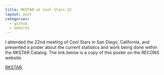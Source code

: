 ```yaml
---
title: RKSTAR at Cool Stars 22
layout: post
categories: 
  - github
  - website
---
```


I attended the 22nd meeting of Cool Stars in San Diego, California, and presented a poster about the current statistics and work being done within the 
RKSTAR Catalog. The link below is a copy of this poster on the RECONS website. 

[RKSTAR](http://recons.org/poster.johns.pdf)
